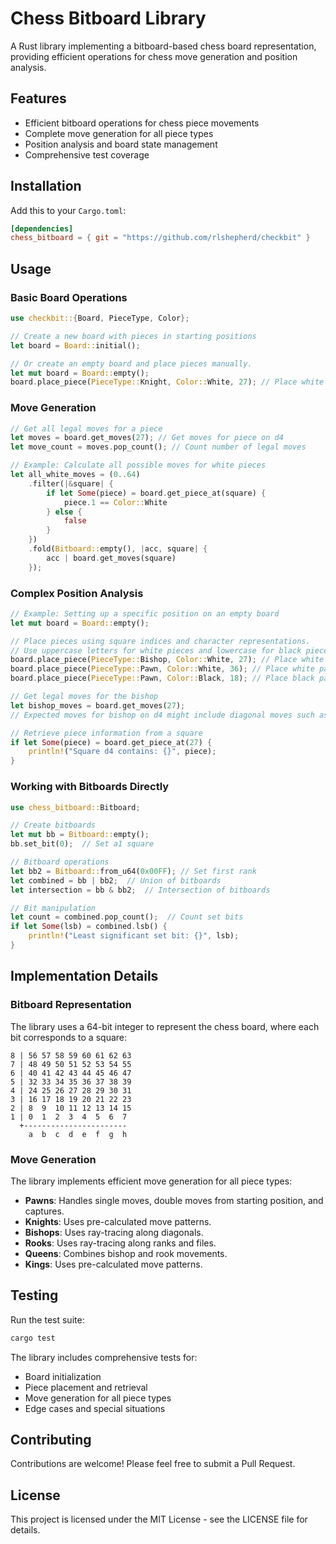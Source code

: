 # Chess Bitboard Library

A Rust library implementing a bitboard-based chess board representation, providing efficient operations for chess move generation and position analysis.

## Features

- Efficient bitboard operations for chess piece movements
- Complete move generation for all piece types
- Position analysis and board state management
- Comprehensive test coverage

## Installation

Add this to your `Cargo.toml`:

```toml
[dependencies]
chess_bitboard = { git = "https://github.com/rlshepherd/checkbit" }
```

## Usage

### Basic Board Operations

```rust
use checkbit::{Board, PieceType, Color};

// Create a new board with pieces in starting positions
let board = Board::initial();

// Or create an empty board and place pieces manually.
let mut board = Board::empty();
board.place_piece(PieceType::Knight, Color::White, 27); // Place white knight on d4
```

### Move Generation

```rust
// Get all legal moves for a piece
let moves = board.get_moves(27); // Get moves for piece on d4
let move_count = moves.pop_count(); // Count number of legal moves

// Example: Calculate all possible moves for white pieces
let all_white_moves = (0..64)
    .filter(|&square| {
        if let Some(piece) = board.get_piece_at(square) {
            piece.1 == Color::White
        } else {
            false
        }
    })
    .fold(Bitboard::empty(), |acc, square| {
        acc | board.get_moves(square)
    });
```

### Complex Position Analysis

```rust
// Example: Setting up a specific position on an empty board
let mut board = Board::empty();

// Place pieces using square indices and character representations.
// Use uppercase letters for white pieces and lowercase for black pieces.
board.place_piece(PieceType::Bishop, Color::White, 27); // Place white bishop on d4
board.place_piece(PieceType::Pawn, Color::White, 36); // Place white pawn on e5 (blocking)
board.place_piece(PieceType::Pawn, Color::Black, 18); // Place black pawn on c3 (can be captured)

// Get legal moves for the bishop
let bishop_moves = board.get_moves(27);
// Expected moves for bishop on d4 might include diagonal moves such as capturing on c3

// Retrieve piece information from a square
if let Some(piece) = board.get_piece_at(27) {
    println!("Square d4 contains: {}", piece);
}
```

### Working with Bitboards Directly

```rust
use chess_bitboard::Bitboard;

// Create bitboards
let mut bb = Bitboard::empty();
bb.set_bit(0);  // Set a1 square

// Bitboard operations
let bb2 = Bitboard::from_u64(0x00FF); // Set first rank
let combined = bb | bb2;  // Union of bitboards
let intersection = bb & bb2;  // Intersection of bitboards

// Bit manipulation
let count = combined.pop_count();  // Count set bits
if let Some(lsb) = combined.lsb() {
    println!("Least significant set bit: {}", lsb);
}
```

## Implementation Details

### Bitboard Representation

The library uses a 64-bit integer to represent the chess board, where each bit corresponds to a square:

```text
8 | 56 57 58 59 60 61 62 63
7 | 48 49 50 51 52 53 54 55
6 | 40 41 42 43 44 45 46 47
5 | 32 33 34 35 36 37 38 39
4 | 24 25 26 27 28 29 30 31
3 | 16 17 18 19 20 21 22 23
2 | 8  9  10 11 12 13 14 15
1 | 0  1  2  3  4  5  6  7
  +-----------------------
    a  b  c  d  e  f  g  h
```

### Move Generation

The library implements efficient move generation for all piece types:

- **Pawns**: Handles single moves, double moves from starting position, and captures.
- **Knights**: Uses pre-calculated move patterns.
- **Bishops**: Uses ray-tracing along diagonals.
- **Rooks**: Uses ray-tracing along ranks and files.
- **Queens**: Combines bishop and rook movements.
- **Kings**: Uses pre-calculated move patterns.

## Testing

Run the test suite:

```bash
cargo test
```

The library includes comprehensive tests for:
- Board initialization
- Piece placement and retrieval
- Move generation for all piece types
- Edge cases and special situations

## Contributing

Contributions are welcome! Please feel free to submit a Pull Request.

## License

This project is licensed under the MIT License - see the LICENSE file for details.
